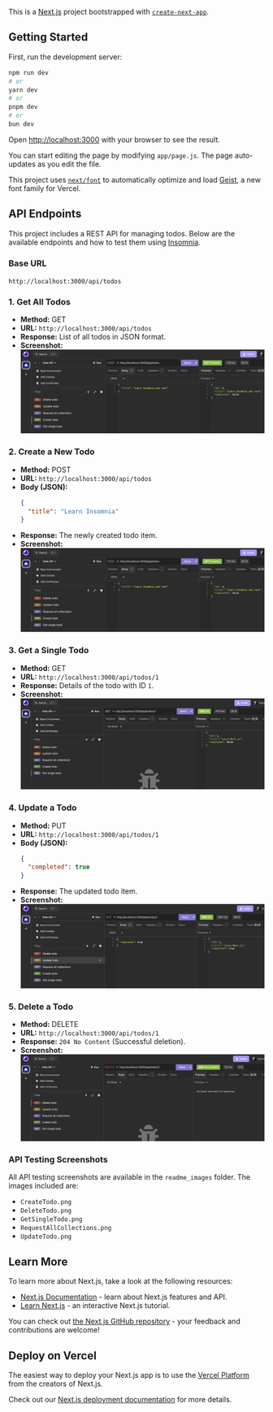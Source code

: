 This is a [Next.js](https://nextjs.org) project bootstrapped with [`create-next-app`](https://nextjs.org/docs/app/api-reference/cli/create-next-app).

## Getting Started

First, run the development server:

```bash
npm run dev
# or
yarn dev
# or
pnpm dev
# or
bun dev
```

Open [http://localhost:3000](http://localhost:3000) with your browser to see the result.

You can start editing the page by modifying `app/page.js`. The page auto-updates as you edit the file.

This project uses [`next/font`](https://nextjs.org/docs/app/building-your-application/optimizing/fonts) to automatically optimize and load [Geist](https://vercel.com/font), a new font family for Vercel.

## API Endpoints

This project includes a REST API for managing todos. Below are the available endpoints and how to test them using [Insomnia](https://insomnia.rest/).

### Base URL
`http://localhost:3000/api/todos`

### 1. Get All Todos
- **Method:** GET  
- **URL:** `http://localhost:3000/api/todos`  
- **Response:** List of all todos in JSON format.  
- **Screenshot:**  
  ![Get All Todos](https://github.com/TharinduSum/my-todo-api/blob/main/readme_Images/CreateTodo.png)

### 2. Create a New Todo
- **Method:** POST  
- **URL:** `http://localhost:3000/api/todos`  
- **Body (JSON):**
  ```json
  {
    "title": "Learn Insomnia"
  }
  ```
- **Response:** The newly created todo item.  
- **Screenshot:**  
  ![Create Todo](readme_images/CreateTodo.png)

### 3. Get a Single Todo
- **Method:** GET  
- **URL:** `http://localhost:3000/api/todos/1`  
- **Response:** Details of the todo with ID `1`.  
- **Screenshot:**  
  ![Get Single Todo](readme_images/GetSingleTodo.png)

### 4. Update a Todo
- **Method:** PUT  
- **URL:** `http://localhost:3000/api/todos/1`  
- **Body (JSON):**
  ```json
  {
    "completed": true
  }
  ```
- **Response:** The updated todo item.  
- **Screenshot:**  
  ![Update Todo](readme_images/UpdateTodo.png)

### 5. Delete a Todo
- **Method:** DELETE  
- **URL:** `http://localhost:3000/api/todos/1`  
- **Response:** `204 No Content` (Successful deletion).  
- **Screenshot:**  
  ![Delete Todo](readme_images/DeleteTodo.png)

### API Testing Screenshots
All API testing screenshots are available in the `readme_images` folder. The images included are:
- `CreateTodo.png`
- `DeleteTodo.png`
- `GetSingleTodo.png`
- `RequestAllCollections.png`
- `UpdateTodo.png`

## Learn More

To learn more about Next.js, take a look at the following resources:

- [Next.js Documentation](https://nextjs.org/docs) - learn about Next.js features and API.
- [Learn Next.js](https://nextjs.org/learn) - an interactive Next.js tutorial.

You can check out [the Next.js GitHub repository](https://github.com/vercel/next.js) - your feedback and contributions are welcome!

## Deploy on Vercel

The easiest way to deploy your Next.js app is to use the [Vercel Platform](https://vercel.com/new?utm_medium=default-template&filter=next.js&utm_source=create-next-app&utm_campaign=create-next-app-readme) from the creators of Next.js.

Check out our [Next.js deployment documentation](https://nextjs.org/docs/app/building-your-application/deploying) for more details.
